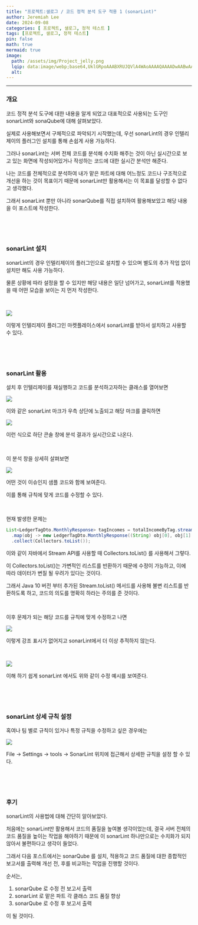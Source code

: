```yaml
---
title: "프로젝트:샐로그 / 코드 정적 분석 도구 적용 1 (sonarLint)"
author: Jeremiah Lee
date: 2024-09-08
categories: [ 프로젝트, 샐로그, 정적 테스트 ]
tags: [프로젝트, 샐로그, 정적 테스트]
pin: false
math: true
mermaid: true
image: 
  path: /assets/img/Project_jelly.png
  lqip: data:image/webp;base64,UklGRpoAAABXRUJQVlA4WAoAAAAQAAAADwAABwAAQUxQSDIAAAARL0AmbZurmr57yyIiqE8oiG0bejIYEQTgqiDA9vqnsUSI6H+oAERp2HZ65qP/VIAWAFZQOCBCAAAA8AEAnQEqEAAIAAVAfCWkAALp8sF8rgRgAP7o9FDvMCkMde9PK7euH5M1m6VWoDXf2FkP3BqV0ZYbO6NA/VFIAAAA
  alt: 
---
```

***

### 개요

코드 정적 분석 도구에 대한 내용을 알게 되었고 대표적으로 사용되는 도구인 sonarLint와 sonaQube에 대해 살펴보았다.

실제로 사용해보면서 구체적으로 파악되기 시작했는데, 우선 sonarLint의 경우 인텔리제이의 플러그인 설치를 통해 손쉽게 사용 가능하다.

그러나 sonarLint는 서버 전체 코드를 분석해 수치화 해주는 것이 아닌 실시간으로 보고 있는 화면에 작성되어있거나 작성하는 코드에 대한 실시간 분석만 해준다.

나는 코드를 전체적으로 분석하여 내가 맡은 파트에 대해 어느정도 코드나 구조적으로 개선을 하는 것이 목표이기 때문에 sonarLint만 활용해서는 이 목표를 달성할 수 없다고 생각했다.

그래서 sonarLint 뿐만 아니라 sonarQube를 직접 설치하여 활용해보았고 해당 내용을 이 포스트에 작성한다.

<br>
<br>
<br>

### sonarLint 설치

sonarLint의 경우 인텔리제이의 플러그인으로 설치할 수 있으며 별도의 추가 작업 없이 설치만 해도 사용 가능하다.

물론 상황에 따라 설정을 할 수 있지만 해당 내용은 일단 넘어가고, sonarLint를 적용했을 때 어떤 모습을 보이는 지 먼저 작성한다.

<br>

![](/assets/img/projects/salog/code_analysis/marketplace_sonarLint.png)

이렇게 인텔리제이 플러그인 마켓플레이스에서 sonarLint를 받아서 설치하고 사용할 수 있다.

<br>
<br>
<br>

### sonarLint 활용

설치 후 인텔리제이를 재실행하고 코드를 분석하고자하는 클래스를 열어보면

![](/assets/img/projects/salog/code_analysis/sonarLint_mark.png)

이와 같은 sonarLint 마크가 우측 상단에 노출되고 해당 마크를 클릭하면

![](/assets/img/projects/salog/code_analysis/sonarLint_analysis.png)

이런 식으로 하단 콘솔 창에 분석 결과가 실시간으로 나온다.

<br>

이 분석 창을 상세히 살펴보면

![](/assets/img/projects/salog/code_analysis/sonarLint_analysis_result.png)

어떤 것이 이슈인지 샘플 코드와 함께 보여준다.

이를 통해 규칙에 맞게 코드를 수정할 수 있다.

<br>

현재 발생한 문제는

```java
List<LedgerTagDto.MonthlyResponse> tagIncomes = totalIncomeByTag.stream()
  .map(obj -> new LedgerTagDto.MonthlyResponse((String) obj[0], obj[1] != null ? (Long) obj[1] : 0))
  .collect(Collectors.toList());
```

이와 같이 자바에서 Stream API를 사용할 때 Collectors.toList() 를 사용해서 그렇다.

이 Collectors.toList()는 가변적인 리스트를 반환하기 때문에 수정이 가능하고, 이에 따라 데이터가 변질 될 우려가 있다는 것이다.

그래서 Java 10 버전 부터 추가된 Stream.toList() 메서드를 사용해 불변 리스트를 반환하도록 하고, 코드의 의도를 명확히 하라는 주의를 준 것이다.

<br>

이후 문제가 되는 해당 코드를 규칙에 맞게 수정하고 나면

![](/assets/img/projects/salog/code_analysis/sonarLint_fix_code.png)

이렇게 강조 표시가 없어지고 sonarLint에서 더 이상 추적하지 않는다.

<br>

![](/assets/img/projects/salog/code_analysis/sonarLint_comple_exam.png)

이해 하기 쉽게 sonarLint 에서도 위와 같이 수정 예시를 보여준다.

<br>
<br>
<br>

### sonarLint 상세 규칙 설정

혹여나 팀 별로 규칙이 있거나 특정 규칙을 수정하고 싶은 경우에는

![](/assets/img/projects/salog/code_analysis/sonarLint_settings.png)

File -> Settings -> tools -> SonarLint 위치에 접근해서 상세한 규칙을 설정 할 수 있다.

<br>
<br>
<br>

### 후기

sonarLint의 사용법에 대해 간단히 알아보았다.

처음에는 sonarLint만 활용해서 코드의 품질을 높여볼 생각이었는데, 결국 서버 전체의 코드 품질을 높이는 작업을 해야하기 때문에
이 sonarLint 하나만으로는 수치화가 되지 않아서 불편하다고 생각이 들었다.

그래서 다음 포스트에서는 sonarQube 를 설치, 적용하고 코드 품질에 대한 종합적인 보고서를 출력해 개선 전, 후를 비교하는 작업을 진행할 것이다.

순서는,

1. sonarQube 로 수정 전 보고서 출력
2. sonarLint 로 맡은 파트 각 클래스 코드 품질 향상
3. sonarQube 로 수정 후 보고서 출력

이 될 것이다.
